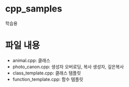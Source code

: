 # cpp_samples
학습용

# 파일 내용
- animal.cpp: 클래스
- photo_canon.cpp: 생성자 오버로딩, 복사 생성자, 깊은복사
- class_template.cpp: 클래스 템플릿
- function_template.cpp: 함수 템플릿
